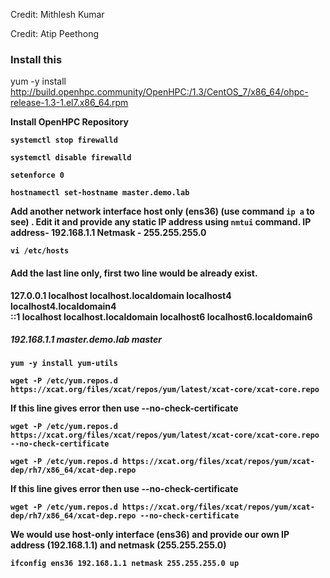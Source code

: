 Credit: Mithlesh Kumar

Credit: Atip Peethong

### Install this

yum -y install http://build.openhpc.community/OpenHPC:/1.3/CentOS_7/x86_64/ohpc-release-1.3-1.el7.x86_64.rpm

<b>Install OpenHPC Repository
```
systemctl stop firewalld
```
```
systemctl disable firewalld
```
```
setenforce 0
```
```
hostnamectl set-hostname master.demo.lab
```
Add another network interface host only (ens36)   (use command ```ip a``` to see) . Edit it and provide any static IP address using ```nmtui``` command.
IP address- 192.168.1.1  Netmask - 255.255.255.0
```
vi /etc/hosts
```
#### Add the last line only, first two line would be already exist.
127.0.0.1   localhost localhost.localdomain localhost4 localhost4.localdomain4<br>
::1         localhost localhost.localdomain localhost6 localhost6.localdomain6<br>
##### 192.168.1.1  master.demo.lab  master
```
yum -y install yum-utils
```
```
wget -P /etc/yum.repos.d https://xcat.org/files/xcat/repos/yum/latest/xcat-core/xcat-core.repo
```
If this line gives error then use --no-check-certificate
```
wget -P /etc/yum.repos.d https://xcat.org/files/xcat/repos/yum/latest/xcat-core/xcat-core.repo --no-check-certificate
```
```
wget -P /etc/yum.repos.d https://xcat.org/files/xcat/repos/yum/xcat-dep/rh7/x86_64/xcat-dep.repo
```
If this line gives error then use --no-check-certificate
```
wget -P /etc/yum.repos.d https://xcat.org/files/xcat/repos/yum/xcat-dep/rh7/x86_64/xcat-dep.repo --no-check-certificate
```
We would use host-only interface (ens36) and provide our own IP address (192.168.1.1) and netmask (255.255.255.0) 
```
ifconfig ens36 192.168.1.1 netmask 255.255.255.0 up
```
